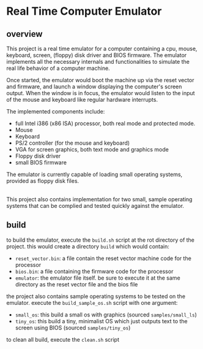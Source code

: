 # Real Time Computer Emulator

## overview
This project is a real time emulator for a computer containing a cpu, mouse, keyboard, screen, (floppy) disk driver and BIOS firmware.
The emulator implements all the necessary internals and functionalities to simulate the real life behavior of a computer machine.

Once started, the emulator would boot the machine up via the reset vector and firmware, and launch a window displaying the computer's screen output.
When the window is in focus, the emulator would listen to the input of the mouse and keyboard like regular hardware interrupts.

The implemented components include:
* full Intel i386 (x86 ISA) processor, both real mode and protected mode.
* Mouse
* Keyboard
* PS/2 controller (for the mouse and keyboard)
* VGA for screen graphics, both text mode and graphics mode
* Floppy disk driver
* small BIOS firmware

The emulator is currently capable of loading small operating systems, provided as floppy disk files.

<br>
This project also contains implementation for two small, sample operating systems that can be complied and tested quickly against the emulator.

## build

to build the emulator, execute the `build.sh` script at the rot directory of the project.
this would create a directory `build` which would contain:
* `reset_vector.bin`: a file contain the reset vector machine code for the processor
* `bios.bin`: a file containing the firmware code for the processor
* `emulator`: the emulator file itself. be sure to execute it at the same directory as the reset vector file and the bios file

the project also contains sample operating systems to be tested on the emulator.
execute the `build_sample_os.sh` script with one argument:
* `small_os`: this build a small os with graphics (sourced `samples/small_ls`)
* `tiny_os`: this build a tiny, minimalist OS which just outputs text to the screen using BIOS (sourced `samples/tiny_os`)

to clean all build, execute the `clean.sh` script